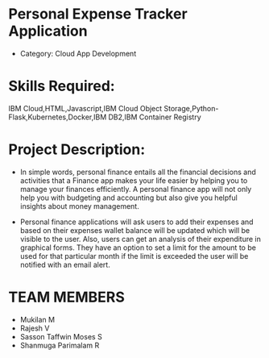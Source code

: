 # Personal Expense Tracker Application
- Category: Cloud App Development

# Skills Required:
IBM Cloud,HTML,Javascript,IBM Cloud Object Storage,Python-Flask,Kubernetes,Docker,IBM DB2,IBM Container Registry

# Project Description:
- In simple words, personal finance entails all the financial decisions and activities that a Finance app makes your life easier by helping you to manage your finances efficiently. A personal finance app will not only help you with budgeting and accounting but also give you helpful insights about money management.

- Personal finance applications will ask users to add their expenses and based on their expenses wallet balance will be updated which will be visible to the user.  Also, users can get an analysis of their expenditure in graphical forms. They have an option to set a limit for the amount to be used for that particular month if the limit is exceeded the user will be notified with an email alert.

# TEAM MEMBERS

- Mukilan M
- Rajesh V
- Sasson Taffwin Moses S
- Shanmuga Parimalam R 

